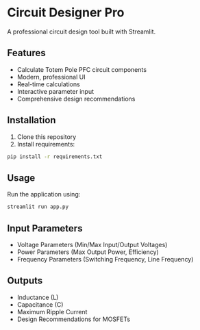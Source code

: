 # Circuit Designer Pro
A professional circuit design tool built with Streamlit.

## Features
- Calculate Totem Pole PFC circuit components
- Modern, professional UI
- Real-time calculations
- Interactive parameter input
- Comprehensive design recommendations

## Installation
1. Clone this repository
2. Install requirements:
```bash
pip install -r requirements.txt
```

## Usage
Run the application using:
```bash
streamlit run app.py
```

## Input Parameters
- Voltage Parameters (Min/Max Input/Output Voltages)
- Power Parameters (Max Output Power, Efficiency)
- Frequency Parameters (Switching Frequency, Line Frequency)

## Outputs
- Inductance (L)
- Capacitance (C)
- Maximum Ripple Current
- Design Recommendations for MOSFETs